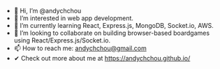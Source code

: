 - 👋 Hi, I’m @andychchou
- 👀 I’m interested in web app development.
- 🌱 I’m currently learning React, Express.js, MongoDB, Socket.io, AWS.
- 💞️ I’m looking to collaborate on building browser-based boardgames using React/Express.js/Socket.io.
- 📫 How to reach me: andychchou@gmail.com
-  ✔ Check out more about me at https://andychchou.github.io/

<!---
andychchou/andychchou is a ✨ special ✨ repository because its `README.md` (this file) appears on your GitHub profile.
You can click the Preview link to take a look at your changes.
--->
